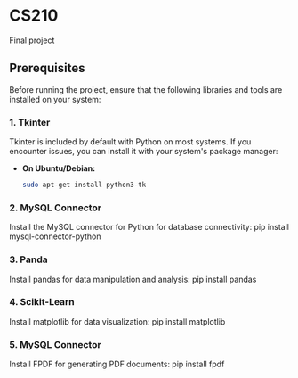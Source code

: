# CS210
Final project
## Prerequisites

Before running the project, ensure that the following libraries and tools are installed on your system:

### 1. Tkinter
Tkinter is included by default with Python on most systems. If you encounter issues, you can install it with your system's package manager:

- **On Ubuntu/Debian:**
  ```bash
  sudo apt-get install python3-tk

### 2. MySQL Connector
Install the MySQL connector for Python for database connectivity:
  pip install mysql-connector-python
  
### 3. Panda
Install pandas for data manipulation and analysis:
  pip install pandas

### 4. Scikit-Learn
Install matplotlib for data visualization:
  pip install matplotlib

### 5. MySQL Connector
Install FPDF for generating PDF documents:
  pip install fpdf


